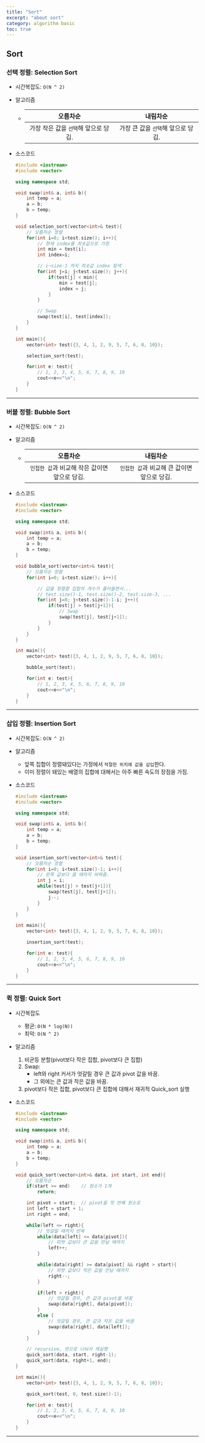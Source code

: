 ```yaml
---
title: "Sort"
excerpt: "about sort"
category: algorithm basic
toc: true
---
```


## Sort

### 선택 정렬: Selection Sort

- 시간복잡도: `O(N ^ 2)`

- 알고리즘

  - |               오름차순               |              내림차순              |
    | :----------------------------------: | :--------------------------------: |
    | 가장 작은 값을 `선택`해 앞으로 당김. | 가장 큰 값을 `선택`해 앞으로 당김. |
    >

- 소스코드

  ```cpp
  #include <iostream>
  #include <vector>

  using namespace std;

  void swap(int& a, int& b){
      int temp = a;
      a = b;
      b = temp;
  }

  void selection_sort(vector<int>& test){
      // 오름차순 정렬
      for(int i=0; i<test.size(); i++){
          // 현재 index를 최솟값으로 가정
          int min = test[i];
          int index=i;

          // i~size-1 까지 최솟값 index 탐색
          for(int j=i; j<test.size(); j++){
              if(test[j] < min){
                  min = test[j];
                  index = j;
              }
          }

          // Swap
          swap(test[i], test[index]);
      }
  }

  int main(){
      vector<int> test({3, 4, 1, 2, 9, 5, 7, 6, 8, 10});

      selection_sort(test);

      for(int e: test){
          // 1, 2, 3, 4, 5, 6, 7, 8, 9, 10
          cout<<e<<"\n";
      }
  }
  ```

---

### 버블 정렬: Bubble Sort

- 시간복잡도: `O(N ^ 2)`

- 알고리즘

  - |                   오름차순                    |                  내림차순                   |
    | :-------------------------------------------: | :-----------------------------------------: |
    | `인접한 값`과 비교해 작은 값이면 앞으로 당김. | `인접한 값`과 비교해 큰 값이면 앞으로 당김. |

- 소스코드

  ```cpp
  #include <iostream>
  #include <vector>

  using namespace std;

  void swap(int& a, int& b){
      int temp = a;
      a = b;
      b = temp;
  }

  void bubble_sort(vector<int>& test){
      // 오름차순 정렬
      for(int i=0; i<test.size(); i++){

          // 값을 정렬할 집합의 개수가 줄어들면서...
          // test.size()-1, test.size()-2, test.size-3, ...
          for(int j=0; j<test.size()-1-i; j++){
              if(test[j] > test[j+1]){
                  // Swap
                  swap(test[j], test[j+1]);
              }
          }
      }
  }

  int main(){
      vector<int> test({3, 4, 1, 2, 9, 5, 7, 6, 8, 10});

      bubble_sort(test);

      for(int e: test){
          // 1, 2, 3, 4, 5, 6, 7, 8, 9, 10
          cout<<e<<"\n";
      }
  }
  ```

---

### 삽입 정렬: Insertion Sort

- 시간복잡도: `O(N ^ 2)`

- 알고리즘

  - 앞쪽 집합이 정렬돼있다는 가정에서 `적절한 위치에 값을 삽입`한다.
  - 이미 정렬이 돼있는 배열의 집합에 대해서는 아주 빠른 속도의 장점을 가짐.

- 소스코드

  ```cpp
  #include <iostream>
  #include <vector>

  using namespace std;

  void swap(int& a, int& b){
      int temp = a;
      a = b;
      b = temp;
  }

  void insertion_sort(vector<int>& test){
      // 오름차순 정렬
      for(int i=0; i<test.size()-1; i++){
          // 왼쪽 값보다 클 때까지 바꿔줌.
          int j = i;
          while(test[j] > test[j+1]){
              swap(test[j], test[j+1]);
              j--;
          }
      }
  }

  int main(){
      vector<int> test({3, 4, 1, 2, 9, 5, 7, 6, 8, 10});

      insertion_sort(test);

      for(int e: test){
          // 1, 2, 3, 4, 5, 6, 7, 8, 9, 10
          cout<<e<<"\n";
      }
  }
  ```

---

### 퀵 정렬: Quick Sort

- 시간복잡도

  - 평균: `O(N * log(N))`
  - 최악: `O(N ^ 2)`

- 알고리즘

  1. 비균등 분할(pivot보다 작은 집합, pivot보다 큰 집합)
  2. Swap:
     - left와 right 커서가 엇갈릴 경우 큰 값과 pivot 값을 바꿈.
     - 그 외에는 큰 값과 작은 값을 바꿈.
  3. pivot보다 작은 집합, pivot보다 큰 집합에 대해서 재귀적 Quick_sort 실행

- 소스코드

  ```cpp
  #include <iostream>
  #include <vector>

  using namespace std;

  void swap(int& a, int& b){
      int temp = a;
      a = b;
      b = temp;
  }

  void quick_sort(vector<int>& data, int start, int end){
      // 오름차순
      if(start >= end)    // 원소가 1개
          return;

      int pivot = start;  // pivot을 첫 번째 원소로
      int left = start + 1;
      int right = end;

      while(left <= right){
          // 엇갈릴 때까지 반복
          while(data[left] <= data[pivot]){
              // 피벗 값보다 큰 값을 만날 때까지
              left++;
          }

          while(data[right] >= data[pivot] && right > start){
              // 피벗 값보다 작은 값을 만날 때까지
              right--;
          }

          if(left > right){
              // 엇갈릴 경우, 큰 값과 pivot을 바꿈
              swap(data[right], data[pivot]);
          }
          else {
              // 엇갈릴 경우, 큰 값과 작은 값을 바꿈
              swap(data[right], data[left]);
          }
      }

      // recursive, 반으로 나눠서 재실행
      quick_sort(data, start, right-1);
      quick_sort(data, right+1, end);
  }

  int main(){
      vector<int> test({3, 4, 1, 2, 9, 5, 7, 6, 8, 10});

      quick_sort(test, 0, test.size()-1);

      for(int e: test){
          // 1, 2, 3, 4, 5, 6, 7, 8, 9, 10
          cout<<e<<"\n";
      }
  }
  ```

---
